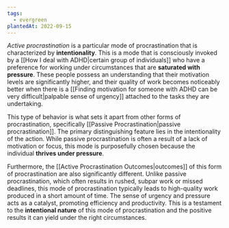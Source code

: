 ```yaml
---
tags:
  - evergreen
plantedAt: 2022-09-15
---
```

*Active procrastination* is a particular mode of procrastination that is characterized by **intentionality**. This is a mode that is consciously invoked by a [[How I deal with ADHD|certain group of individuals]] who have a preference for working under circumstances that are **saturated with pressure**. These people possess an understanding that their motivation levels are significantly higher, and their quality of work becomes noticeably better when there is a [[Finding motivation for someone with ADHD can be very difficult|palpable sense of urgency]] attached to the tasks they are undertaking.

This type of behavior is what sets it apart from other forms of procrastination, specifically [[Passive Procrastination|passive procrastination]]. The primary distinguishing feature lies in the intentionality of the action. While passive procrastination is often a result of a lack of motivation or focus, this mode is purposefully chosen because the individual **thrives under pressure**.

Furthermore, the [[Active Procrastination Outcomes|outcomes]] of this form of procrastination are also significantly different. Unlike passive procrastination, which often results in rushed, subpar work or missed deadlines, this mode of procrastination typically leads to high-quality work produced in a short amount of time. The sense of urgency and pressure acts as a catalyst, promoting efficiency and productivity. This is a testament to the **intentional nature** of this mode of procrastination and the positive results it can yield under the right circumstances.